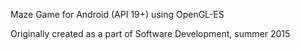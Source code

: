 Maze Game for Android (API 19+) using OpenGL-ES

Originally created as a part of Software Development, summer 2015
